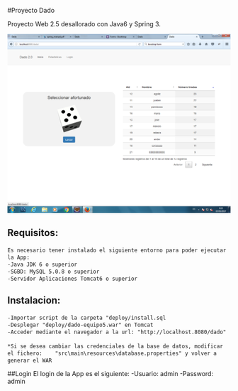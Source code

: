 #Proyecto Dado

Proyecto Web 2.5 desallorado con Java6 y Spring 3.


![Alt text](documentacion/screenshot.png?raw=true 'pantallazo Dado 2.0')

## Requisitos:

	Es necesario tener instalado el siguiente entorno para poder ejecutar la App:
	-Java JDK 6 o superior
	-SGBD: MySQL 5.0.8 o superior
	-Servidor Aplicaciones Tomcat6 o superior


## Instalacion:

	-Importar script de la carpeta "deploy/install.sql
	-Desplegar "deploy/dado-equipo5.war" en Tomcat
	-Acceder mediante el navegador a la url: "http://localhost.8080/dado"

	*Si se desea cambiar las credenciales de la base de datos, modificar el fichero: 	"src\main\resources\database.properties" y volver a generar el WAR

##Login
	El login de la App es el siguiente:
		-Usuario: admin
		-Password: admin